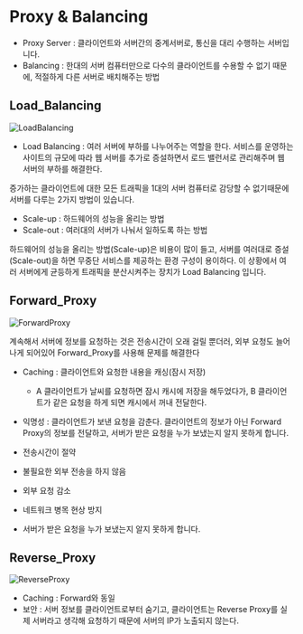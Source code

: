 # Proxy & Balancing

* Proxy Server : 클라이언트와 서버간의 중계서버로, 통신을 대리 수행하는 서버입니다.
* Balancing : 한대의 서버 컴퓨터만으로 다수의 클라이언트를 수용할 수 없기 때문에, 적절하게 다른 서버로 배치해주는 방법

## Load_Balancing
![LoadBalancing](https://user-images.githubusercontent.com/62277037/145144476-4c04e272-4357-42c4-9122-4d962e3f3a8e.PNG)

 * Load Balancing : 여러 서버에 부하를 나누어주는 역할을 한다. 서비스를 운영하는 사이트의 규모에 따라 웹 서버를 추가로 증설하면서 로드 밸런서로 관리해주며 웹 서버의 부하를 해결한다.

증가하는 클라이언트에 대한 모든 트래픽을 1대의 서버 컴퓨터로 감당할 수 없기때문에 서버를 다루는 2가지 방법이 있습니다.

  * Scale-up : 하드웨어의 성능을 올리는 방법
  * Scale-out : 여러대의 서버가 나눠서 일하도록 하는 방법

하드웨어의 성능을 올리는 방법(Scale-up)은 비용이 많이 들고, 서버를 여러대로 증설(Scale-out)을 하면 무중단 서비스를 제공하는 환경 구성이 용이하다.
이 상황에서 여러 서버에게 균등하게 트래픽을 분산시켜주는 장치가 Load Balancing 입니다.


## Forward_Proxy
![ForwardProxy](https://user-images.githubusercontent.com/62277037/145144480-2f845ea8-72c8-4928-925c-d14a37bd9e25.PNG)

계속해서 서버에 정보를 요청하는 것은 전송시간이 오래 걸릴 뿐더러, 외부 요청도 늘어나게 되어있어 Forward_Proxy를 사용해 문제를 해결한다

  * Caching : 클라이언트와 요청한 내용을 캐싱(잠시 저장)
    * A 클라이언트가 날씨를 요청하면 잠시 캐시에 저장을 해두었다가, B 클라이언트가 같은 요청을 하게 되면 캐시에서 꺼내 전달한다.

  * 익명성 : 클라이언트가 보낸 요청을 감춘다. 클라이언트의 정보가 아닌 Forward Proxy의 정보를 전달하고, 서버가 받은 요청을 누가 보냈는지 알지 못하게 합니다.

  * 전송시간이 절약
  * 불필요한 외부 전송을 하지 않음
  * 외부 요청 감소
  * 네트워크 병목 현상 방지
  * 서버가 받은 요청을 누가 보냈는지 알지 못하게 합니다.

## Reverse_Proxy
![ReverseProxy](https://user-images.githubusercontent.com/62277037/145144482-ab28fd12-f2e1-4e7e-8c8f-5258814bcd66.PNG)

  * Caching : Forward와 동일
  * 보안 : 서버 정보를 클라이언트로부터 숨기고, 클라이언트는 Reverse Proxy를 실제 서버라고 생각해 요청하기 때문에 서버의 IP가 노출되지 않는다.
